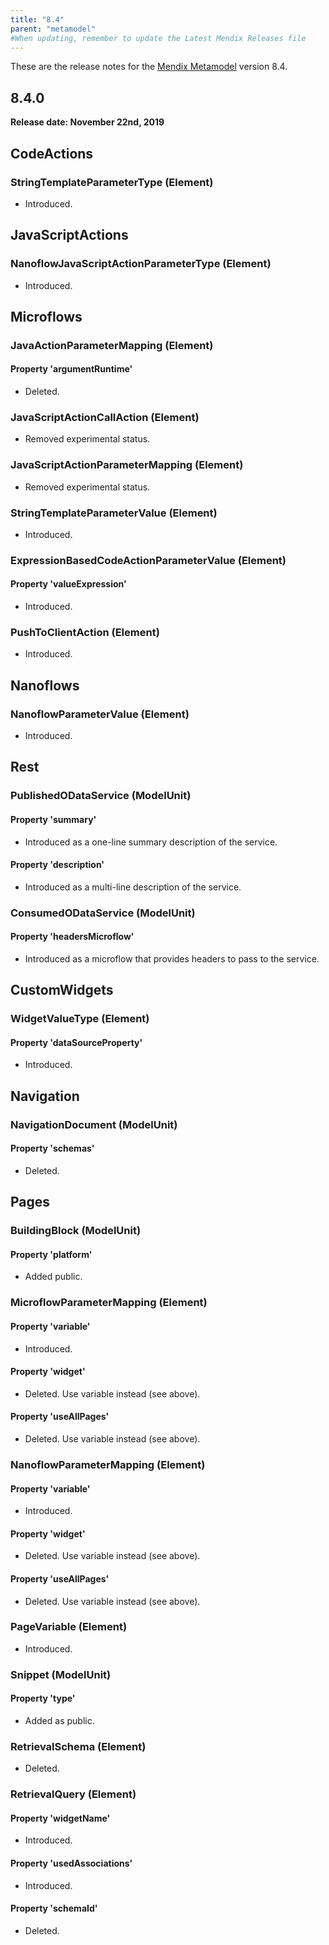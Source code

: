 ```yaml
---
title: "8.4"
parent: "metamodel"
#When updating, remember to update the Latest Mendix Releases file
---
```


These are the release notes for the [Mendix Metamodel](/apidocs-mxsdk/mxsdk/understanding-the-metamodel) version 8.4.

## 8.4.0

**Release date: November 22nd, 2019**

## CodeActions

### StringTemplateParameterType (Element)

* Introduced.

## JavaScriptActions

### NanoflowJavaScriptActionParameterType (Element)

* Introduced.

## Microflows

### JavaActionParameterMapping (Element)

#### Property 'argumentRuntime'

* Deleted.

### JavaScriptActionCallAction (Element)

* Removed experimental status.

### JavaScriptActionParameterMapping (Element)

* Removed experimental status.

### StringTemplateParameterValue (Element)

* Introduced.

### ExpressionBasedCodeActionParameterValue (Element)

#### Property 'valueExpression'

* Introduced.

### PushToClientAction (Element)

* Introduced.

## Nanoflows

### NanoflowParameterValue (Element)

* Introduced.

## Rest

### PublishedODataService (ModelUnit)

#### Property 'summary'

* Introduced as a one-line summary description of the service.

#### Property 'description'

* Introduced as a multi-line description of the service.

### ConsumedODataService (ModelUnit)

#### Property 'headersMicroflow'

* Introduced as a microflow that provides headers to pass to the service.

## CustomWidgets

### WidgetValueType (Element)

#### Property 'dataSourceProperty'

* Introduced.

## Navigation

### NavigationDocument (ModelUnit)

#### Property 'schemas'

* Deleted.

## Pages

### BuildingBlock (ModelUnit)

#### Property 'platform'

* Added public.

### MicroflowParameterMapping (Element)

#### Property 'variable'

* Introduced.

#### Property 'widget'

* Deleted. Use variable instead (see above).

#### Property 'useAllPages'

* Deleted. Use variable instead (see above).

### NanoflowParameterMapping (Element)

#### Property 'variable'

* Introduced.

#### Property 'widget'

* Deleted. Use variable instead (see above).

#### Property 'useAllPages'

* Deleted. Use variable instead (see above).

### PageVariable (Element)

* Introduced.

### Snippet (ModelUnit)

#### Property 'type'

* Added as public.

### RetrievalSchema (Element)

* Deleted.

### RetrievalQuery (Element)

#### Property 'widgetName'

* Introduced.

#### Property 'usedAssociations'

* Introduced.

#### Property 'schemaId'

* Deleted.
